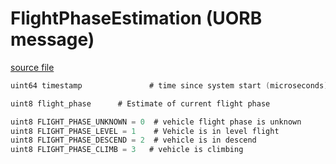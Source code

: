 # FlightPhaseEstimation (UORB message)



[source file](https://github.com/PX4/PX4-Autopilot/blob/main/msg/FlightPhaseEstimation.msg)

```c
uint64 timestamp               # time since system start (microseconds)

uint8 flight_phase 		# Estimate of current flight phase

uint8 FLIGHT_PHASE_UNKNOWN = 0  # vehicle flight phase is unknown
uint8 FLIGHT_PHASE_LEVEL = 1	# Vehicle is in level flight
uint8 FLIGHT_PHASE_DESCEND = 2	# vehicle is in descend
uint8 FLIGHT_PHASE_CLIMB = 3   # vehicle is climbing
```
